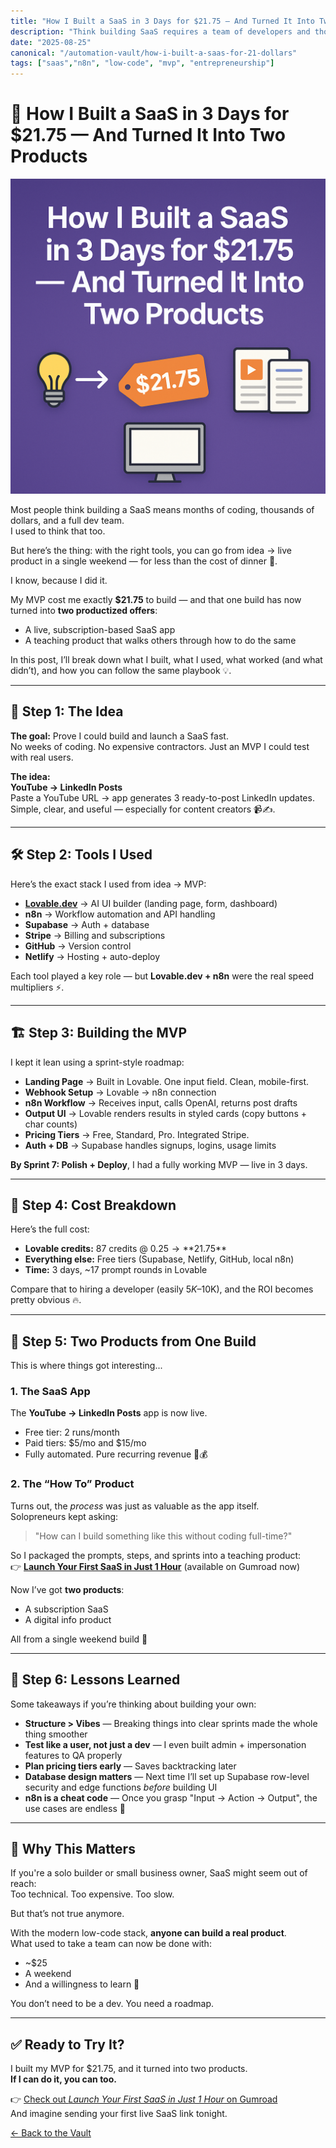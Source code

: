```yaml
---
title: "How I Built a SaaS in 3 Days for $21.75 — And Turned It Into Two Products"
description: "Think building SaaS requires a team of developers and thousands of dollars? Think again. In just 3 days and for under $25, I launched a working SaaS MVP using low-code tools — then turned it into not one but two products: a subscription SaaS app and a teaching product. Here’s the exact process, tools, and lessons learned so you can do the same."
date: "2025-08-25"
canonical: "/automation-vault/how-i-built-a-saas-for-21-dollars"
tags: ["saas","n8n", "low-code", "mvp", "entrepreneurship"]
---
```


# 🚀 How I Built a SaaS in 3 Days for $21.75 — And Turned It Into Two Products

![3 day saas](/src/posts/img/3-day-saas.png)

Most people think building a SaaS means months of coding, thousands of dollars, and a full dev team.  
I used to think that too.

But here’s the thing: with the right tools, you can go from idea → live product in a single weekend — for less than the cost of dinner 🍜.

I know, because I did it.

My MVP cost me exactly **$21.75** to build — and that one build has now turned into **two productized offers**:

- A live, subscription-based SaaS app  
- A teaching product that walks others through how to do the same

In this post, I’ll break down what I built, what I used, what worked (and what didn’t), and how you can follow the same playbook 💡.

---

## 🧠 Step 1: The Idea

**The goal:** Prove I could build and launch a SaaS fast.  
No weeks of coding. No expensive contractors. Just an MVP I could test with real users.

**The idea:**  
**YouTube → LinkedIn Posts**  
Paste a YouTube URL → app generates 3 ready-to-post LinkedIn updates.  
Simple, clear, and useful — especially for content creators 📹✍️.

---

## 🛠 Step 2: Tools I Used

Here’s the exact stack I used from idea → MVP:

- **[Lovable.dev](https://lovable.dev)** → AI UI builder (landing page, form, dashboard)
- **n8n** → Workflow automation and API handling
- **Supabase** → Auth + database
- **Stripe** → Billing and subscriptions
- **GitHub** → Version control
- **Netlify** → Hosting + auto-deploy

Each tool played a key role — but **Lovable.dev + n8n** were the real speed multipliers ⚡.

---

## 🏗 Step 3: Building the MVP

I kept it lean using a sprint-style roadmap:

- **Landing Page** → Built in Lovable. One input field. Clean, mobile-first.  
- **Webhook Setup** → Lovable → n8n connection  
- **n8n Workflow** → Receives input, calls OpenAI, returns post drafts  
- **Output UI** → Lovable renders results in styled cards (copy buttons + char counts)  
- **Pricing Tiers** → Free, Standard, Pro. Integrated Stripe.  
- **Auth + DB** → Supabase handles signups, logins, usage limits  

**By Sprint 7: Polish + Deploy**, I had a fully working MVP — live in 3 days.

---

## 💸 Step 4: Cost Breakdown

Here’s the full cost:

- **Lovable credits:** 87 credits @ $0.25 → **$21.75**  
- **Everything else:** Free tiers (Supabase, Netlify, GitHub, local n8n)  
- **Time:** 3 days, ~17 prompt rounds in Lovable  

Compare that to hiring a developer (easily $5K–$10K), and the ROI becomes pretty obvious 🔥.

---

## 🧩 Step 5: Two Products from One Build

This is where things got interesting...

### 1. The SaaS App

The **YouTube → LinkedIn Posts** app is now live.

- Free tier: 2 runs/month  
- Paid tiers: $5/mo and $15/mo  
- Fully automated. Pure recurring revenue 🔁💰

### 2. The “How To” Product

Turns out, the *process* was just as valuable as the app itself.  
Solopreneurs kept asking:

> "How can I build something like this without coding full-time?"

So I packaged the prompts, steps, and sprints into a teaching product:  
👉 **[Launch Your First SaaS in Just 1 Hour](https://gumroad.com/)** (available on Gumroad now)

Now I’ve got **two products**:

- A subscription SaaS  
- A digital info product  

All from a single weekend build 🎯

---

## 🧠 Step 6: Lessons Learned

Some takeaways if you’re thinking about building your own:

- **Structure > Vibes** — Breaking things into clear sprints made the whole thing smoother  
- **Test like a user, not just a dev** — I even built admin + impersonation features to QA properly  
- **Plan pricing tiers early** — Saves backtracking later  
- **Database design matters** — Next time I’ll set up Supabase row-level security and edge functions *before* building UI  
- **n8n is a cheat code** — Once you grasp "Input → Action → Output", the use cases are endless 🔄

---

## 🤔 Why This Matters

If you're a solo builder or small business owner, SaaS might seem out of reach:  
Too technical. Too expensive. Too slow.

But that’s not true anymore.

With the modern low-code stack, **anyone can build a real product**.  
What used to take a team can now be done with:

- ~$25  
- A weekend  
- And a willingness to learn 🚀

You don’t need to be a dev. You need a roadmap.

---

## ✅ Ready to Try It?

I built my MVP for $21.75, and it turned into two products.  
**If I can do it, you can too.**

👉 [Check out *Launch Your First SaaS in Just 1 Hour* on Gumroad](https://gumroadmike82.gumroad.com/l/ymkypd/)  
And imagine sending your first live SaaS link tonight.

[&#8592; Back to the Vault](/automation-vault)